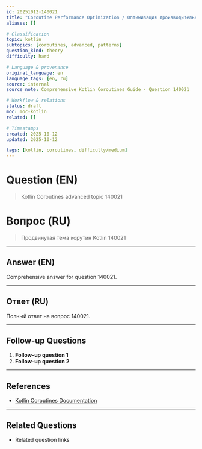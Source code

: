```yaml
---
id: 20251012-140021
title: "Coroutine Performance Optimization / Оптимизация производительности корутин"
aliases: []

# Classification
topic: kotlin
subtopics: [coroutines, advanced, patterns]
question_kind: theory
difficulty: hard

# Language & provenance
original_language: en
language_tags: [en, ru]
source: internal
source_note: Comprehensive Kotlin Coroutines Guide - Question 140021

# Workflow & relations
status: draft
moc: moc-kotlin
related: []

# Timestamps
created: 2025-10-12
updated: 2025-10-12

tags: [kotlin, coroutines, difficulty/medium]
---
```

# Question (EN)
> Kotlin Coroutines advanced topic 140021

# Вопрос (RU)
> Продвинутая тема корутин Kotlin 140021

---

## Answer (EN)

Comprehensive answer for question 140021.

---

## Ответ (RU)

Полный ответ на вопрос 140021.

---

## Follow-up Questions

1. **Follow-up question 1**
2. **Follow-up question 2**

---

## References

- [Kotlin Coroutines Documentation](https://kotlinlang.org/docs/coroutines-overview.html)

---

## Related Questions

- Related question links
